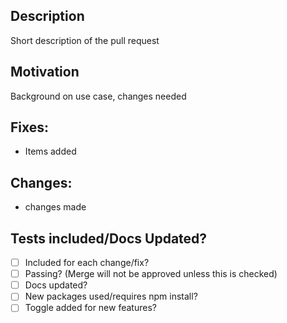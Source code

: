 ## Description

Short description of the pull request

## Motivation

Background on use case, changes needed

## Fixes:

* Items added

## Changes:

* changes made

## Tests included/Docs Updated?

- [ ] Included for each change/fix?
- [ ] Passing? (Merge will not be approved unless this is checked)
- [ ] Docs updated?
- [ ] New packages used/requires npm install?
- [ ] Toggle added for new features?
